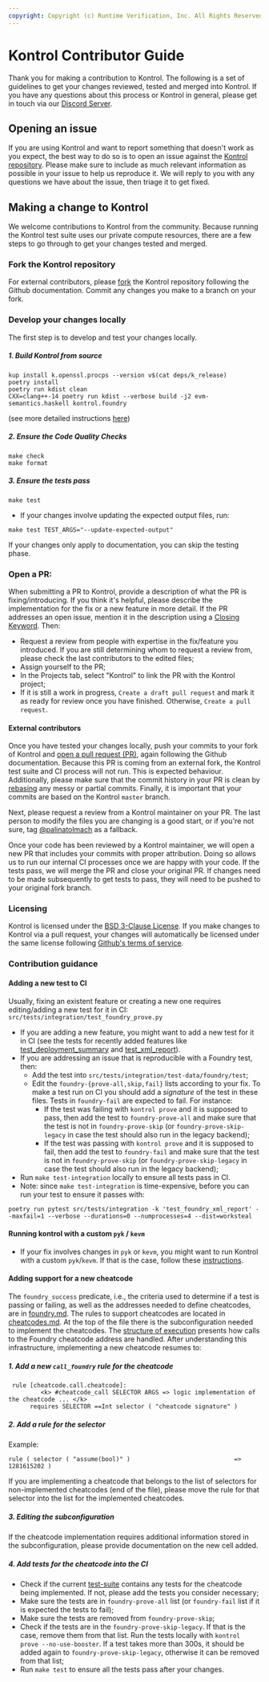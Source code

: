 ```yaml
---
copyright: Copyright (c) Runtime Verification, Inc. All Rights Reserved.
---
```


# Kontrol Contributor Guide

Thank you for making a contribution to Kontrol.
The following is a set of guidelines to get your changes reviewed, tested and merged into Kontrol. If you have any questions about this process or Kontrol in general, please get in touch via our [Discord Server](https://discord.com/invite/CurfmXNtbN).

## Opening an issue

If you are using Kontrol and want to report something that doesn't work as you expect, the best way to do so is to open an issue against the [Kontrol repository](https://github.com/runtimeverification/kontrol).
Please make sure to include as much relevant information as possible in your issue to help us reproduce it. We will reply to you with any questions we have about the issue, then triage it to get fixed.

## Making a change to Kontrol

We welcome contributions to Kontrol from the community. Because running the Kontrol test suite uses our private compute resources, there are a few steps to go through to get your changes tested and merged.

### Fork the Kontrol repository

For external contributors, please [fork](https://docs.github.com/en/pull-requests/collaborating-with-pull-requests/working-with-forks/fork-a-repo) the Kontrol repository following the Github documentation. Commit any changes you make to a branch on your fork.

### Develop your changes locally

The first step is to develop and test your changes locally.

##### 1. Build Kontrol from source
```
kup install k.openssl.procps --version v$(cat deps/k_release)
poetry install
poetry run kdist clean
CXX=clang++-14 poetry run kdist --verbose build -j2 evm-semantics.haskell kontrol.foundry
```
(see more detailed instructions [here](https://github.com/runtimeverification/kontrol?tab=readme-ov-file#build-from-source))

##### 2. Ensure the Code Quality Checks
```
make check
make format
```
##### 3. Ensure the tests pass
```
make test
```
- If your changes involve updating the expected output files, run:
```
make test TEST_ARGS="--update-expected-output"
```

If your changes only apply to documentation, you can skip the testing phase.

### Open a PR:
When submitting a PR to Kontrol, provide a description of what the PR is fixing/introducing. If you think it's helpful, please describe the implementation for the fix or a new feature in more detail. If the PR addresses an open issue, mention it in the description using a [Closing Keyword](https://docs.github.com/en/issues/tracking-your-work-with-issues/linking-a-pull-request-to-an-issue). Then:
  - Request a review from people with expertise in the fix/feature you introduced. If you are still determining whom to request a review from, please check the last contributors to the edited files;
  - Assign yourself to the PR;
  - In the Projects tab, select "Kontrol" to link the PR with the Kontrol project;
  - If it is still a work in progress, `Create a draft pull request` and mark it as ready for review once you have finished. Otherwise, `Create a pull request`. 

#### External contributors
Once you have tested your changes locally, push your commits to your fork of Kontrol and [open a pull request (PR)](https://docs.github.com/en/pull-requests/collaborating-with-pull-requests/proposing-changes-to-your-work-with-pull-requests/about-pull-requests), again following the Github documentation. Because this PR is coming from an external fork, the Kontrol test suite and CI process will not run. This is expected behaviour. Additionally, please make sure that the commit history in your PR is clean by [rebasing](https://docs.github.com/en/get-started/using-git/about-git-rebase) any messy or partial commits. Finally, it is important that your commits are based on the Kontrol `master` branch.

Next, please request a review from a Kontrol maintainer on your PR. The last person to modify the files you are changing is a good start, or if you're not sure, tag [@palinatolmach](https://github.com/palinatolmach) as a fallback.

Once your code has been reviewed by a Kontrol maintainer, we will open a new PR that includes your commits with proper attribution. Doing so allows us to run our internal CI processes once we are happy with your code. If the tests pass, we will merge the PR and close your original PR. If changes need to be made subsequently to get tests to pass, they will need to be pushed to your original fork branch.

### Licensing

Kontrol is licensed under the [BSD 3-Clause License](https://github.com/runtimeverification/kontrol/blob/master/LICENSE). If you make changes to Kontrol via a pull request, your changes will automatically be licensed under the same license following [Github's terms of service](https://docs.github.com/en/site-policy/github-terms/github-terms-of-service#6-contributions-under-repository-license).

### Contribution guidance

#### Adding a new test to CI
  Usually, fixing an existent feature or creating a new one requires editing/adding a new test for it in CI:  `src/tests/integration/test_foundry_prove.py`
  - If you are adding a new feature, you might want to add a new test for it in CI (see the tests for recently added features like [test_deployment_summary](https://github.com/runtimeverification/kontrol/blob/0c18ea7e846f9278624007c8072326d1ea1f95df/src/tests/integration/test_foundry_prove.py#L603) and [test_xml_report](https://github.com/runtimeverification/kontrol/blob/0c18ea7e846f9278624007c8072326d1ea1f95df/src/tests/integration/test_foundry_prove.py#L743)).
  - If you are addressing an issue that is reproducible with a Foundry test, then:
    - Add the test into `src/tests/integration/test-data/foundry/test`;
    - Edit the `foundry-{prove-all,skip,fail}` lists according to your fix. To make a test run on CI you should add a _signature_ of the test in these files. Tests in `foundry-fail` are expected to fail. For instance:
      - If the test was failing with `kontrol prove` and it is supposed to pass, then add the test to `foundry-prove-all` and make sure that the test is not in `foundry-prove-skip` (or `foundry-prove-skip-legacy` in case the test should also run in the legacy backend);
      - If the test was passing with `kontrol prove` and it is supposed to fail, then add the test to `foundry-fail` and make sure that the test is not in `foundry-prove-skip` (or `foundry-prove-skip-legacy` in case the test should also run in the legacy backend);
  - Run `make test-integration` locally to ensure all tests pass in CI.
  - Note: since `make test-integration` is time-expensive, before you can run your test to ensure it passes with: 
```
poetry run pytest src/tests/integration -k 'test_foundry_xml_report' --maxfail=1 --verbose --durations=0 --numprocesses=4 --dist=worksteal
```

#### Running kontrol with a custom `pyk` / `kevm`
- If your fix involves changes in `pyk` or `kevm`, you might want to run Kontrol with a custom `pyk`/`kevm`. If that is the case, follow these [instructions](https://github.com/runtimeverification/kontrol/issues/319).

#### Adding support for a new cheatcode
The `foundry_success` predicate, i.e., the criteria used to determine if a test is passing or failing, as well as the addresses needed to define cheatcodes, are in [foundry.md](https://github.com/runtimeverification/kontrol/blob/master/src/kontrol/kdist/foundry.md).  The rules to support cheatcodes are located in [cheatcodes.md](https://github.com/runtimeverification/kontrol/blob/master/src/kontrol/kdist/cheatcodes.md). At the top of the file there is the subconfiguration needed to implement the cheatcodes. The [structure of execution](https://github.com/runtimeverification/kontrol/blob/master/src/kontrol/kdist/cheatcodes.md#structure-of-execution) presents how calls to the Foundry cheatcode address are handled. After understanding this infrastructure, implementing a new cheatcode resumes to:
##### 1. Add a new `call_foundry` rule for the cheatcode
```k
 rule [cheatcode.call.cheatcode]:
         <k> #cheatcode_call SELECTOR ARGS => logic implementation of the cheatcode ... </k>
      requires SELECTOR ==Int selector ( "cheatcode signature" )
```

##### 2. Add a rule for the selector
Example:
```k
rule ( selector ( "assume(bool)" )                             => 1281615202 )
```
If you are implementing a cheatcode that belongs to the list of selectors for non-implemented cheatcodes (end of the file), please move the rule for that selector into the list for the implemented cheatcodes.

##### 3. Editing the subconfiguration
If the cheatcode implementation requires additional information stored in the subconfiguration, please provide documentation on the new cell added. 

##### 4. Add tests for the cheatcode into the CI
- Check if the current [test-suite](https://github.com/runtimeverification/kontrol/tree/master/src/tests/integration/test-data/foundry/test) contains any tests for the cheatcode being implemented. If not, please add the tests you consider necessary;
- Make sure the tests are in `foundry-prove-all` list (or `foundry-fail` list if it is expected the tests to fail);
- Make sure the tests are removed from `foundry-prove-skip`;
- Check if the tests are in the `foundry-prove-skip-legacy`. If that is the case, remove them from that list. Run the tests locally with `kontrol prove --no-use-booster`. If a test takes more than 300s, it should be added again to `foundry-prove-skip-legacy`, otherwise it can be removed from that list;
- Run `make test` to ensure all the tests pass after your changes.
